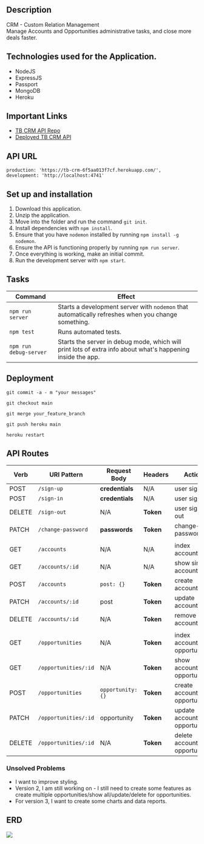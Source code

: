 ## Description
CRM - Custom Relation Management 
<br>
Manage Accounts and Opportunities administrative tasks, and close more deals faster.

## Technologies used for the Application.

- NodeJS
- ExpressJS
- Passport
- MongoDB
- Heroku

## Important Links

- [TB CRM API Repo](https://github.com/thiagobardini/tb-crm-api)
- [Deployed TB CRM API](https://tb-crm-6f5aa013f7cf.herokuapp.com/)


## API URL
    production: 'https://tb-crm-6f5aa013f7cf.herokuapp.com/',
    development: 'http://localhost:4741'
  
## Set up and installation
1. Download this application.
2. Unzip the application.
3. Move into the folder and run the command `git init`.
4. Install dependencies with `npm install`.
5. Ensure that you have  `nodemon`  installed by running  `npm install -g nodemon`.
6. Ensure the API is functioning properly by running  `npm run server`.
7. Once everything is working, make an initial commit.
8. Run the development server with `npm start`.

## Tasks

| Command                | Effect                                                                                                      
|------------------------|-------------------------------------------------------------------------------------------------------------|
| `npm run server`       | Starts a development server with `nodemon` that automatically refreshes when you change something.                                                                                         |
| `npm test`             | Runs automated tests.                                                                                       |
| `npm run debug-server` | Starts the server in debug mode, which will print lots of extra info about what's happening inside the app. |
## Deployment
`git commit -a - m "your messages"`

`git checkout main`

`git merge your_feature_branch`

`git push heroku main`

`heroku restart`

## API Routes
| Verb   | URI Pattern        | Request Body      | Headers   | Action              |
|--------|--------------------|-------------------|-----------|---------------------|
| POST   | `/sign-up`         | **credentials**   | N/A       | user sign-up        |
| POST   | `/sign-in`         | **credentials**   | N/A       | user sign-in        |
| DELETE | `/sign-out`        | N/A               | **Token** | user sign-out       |
| PATCH  | `/change-password` | **passwords**     | **Token** | change-password     |
|        |                    |                   |           |                     |
| GET    | `/accounts`           | N/A               | N/A       | index accounts         |
| GET    | `/accounts/:id`       | N/A               | N/A       | show single account    |
| POST   | `/accounts`           | `post: {}`        | **Token** | create account         |
| PATCH  | `/accounts/:id`       | post              | **Token** | update account         |
| DELETE | `/accounts/:id`       | N/A               | **Token** | remove account         |
|        |                    |                   |           |                     |
| GET    | `/opportunities`        | N/A               | **Token** | index account opportunities |
| GET    | `/opportunities/:id`    | N/A               | **Token** | show account opportunity   |
| POST   | `/opportunities`        | `opportunity: {}`     | **Token** | create account opportunity |
| PATCH  | `/opportunities/:id`    | opportunity           | **Token** | update account opportunity |
| DELETE | `/opportunities/:id`    | N/A               | **Token** | delete account opportunity |

### Unsolved Problems
- I want to improve styling.
- Version 2, I am still working on - I still need to create some features as create multiple opportunities/show all/update/delete for opportunities.
- For version 3, I want to create some charts and data reports.

## ERD
![](https://i.imgur.com/NqYzWFc.png)
